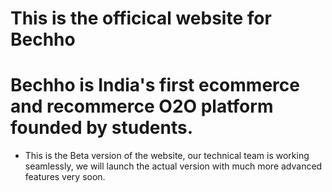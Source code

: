 # This is the officical website for Bechho
# Bechho is India's first ecommerce and recommerce O2O platform founded by students.
* This is the Beta version of the website, our technical team is working seamlessly, we will launch the actual version with much more advanced features very soon.

